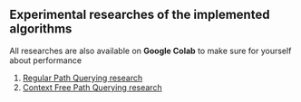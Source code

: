 ## Experimental researches of the implemented algorithms

All researches are also available on **Google Colab**
to make sure for yourself about performance

1. [Regular Path Querying research](https://colab.research.google.com/drive/1ANgGa-g2w6bzpEGwVYa4VP7TGID39jWd?usp=sharing)
2. [Context Free Path Querying research]()
